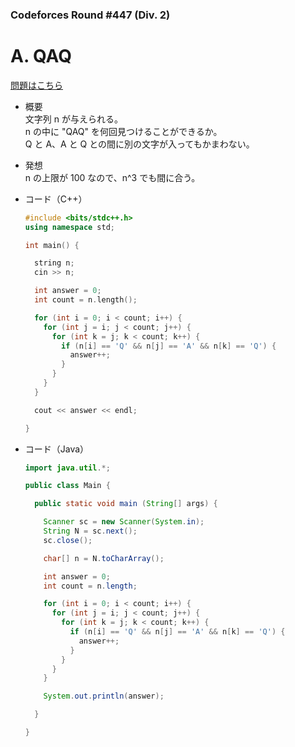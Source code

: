### Codeforces Round #447 (Div. 2)

# A. QAQ

  [問題はこちら](https://codeforces.com/problemset/problem/894/A)
  
- 概要<br>
  文字列 n が与えられる。<br>
  n の中に "QAQ" を何回見つけることができるか。<br>
  Q と A、A と Q との間に別の文字が入ってもかまわない。
  
- 発想<br>
  n の上限が 100 なので、n^3 でも間に合う。
  
  
- コード（C++）

  ```cpp
  #include <bits/stdc++.h>
  using namespace std;

  int main() {

    string n;
    cin >> n;

    int answer = 0;
    int count = n.length();

    for (int i = 0; i < count; i++) {
      for (int j = i; j < count; j++) {
        for (int k = j; k < count; k++) {
          if (n[i] == 'Q' && n[j] == 'A' && n[k] == 'Q') {
            answer++;
          }
        }
      }
    }

    cout << answer << endl;

  }
  ```
  
- コード（Java）

  ```java
  import java.util.*;

  public class Main {

    public static void main (String[] args) {

      Scanner sc = new Scanner(System.in);
      String N = sc.next();
      sc.close();

      char[] n = N.toCharArray();

      int answer = 0;
      int count = n.length;

      for (int i = 0; i < count; i++) {
        for (int j = i; j < count; j++) {
          for (int k = j; k < count; k++) {
            if (n[i] == 'Q' && n[j] == 'A' && n[k] == 'Q') {
              answer++;
            }
          }
        }
      }

      System.out.println(answer);

    }

  }
  ```
    